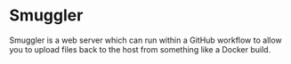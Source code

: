 # Smuggler
Smuggler is a web server which can run within a GitHub workflow to allow you to upload files back to the host from something like a Docker build.
